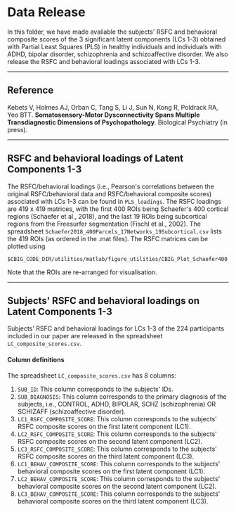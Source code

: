 # Data Release
In this folder, we have made available the subjects' RSFC and behavioral composite scores of the 3 significant latent components (LCs 1-3) obtained with Partial Least Squares (PLS) in healthy individuals and individuals with ADHD, bipolar disorder, schizophrenia and schizoaffective disorder.
We also release the RSFC and behavioral loadings associated with LCs 1-3.

----

## Reference
Kebets V, Holmes AJ, Orban C, Tang S, Li J, Sun N, Kong R, Poldrack RA, Yeo BTT. **Somatosensory-Motor Dysconnectivity Spans Multiple Transdiagnostic Dimensions of Psychopathology**. Biological Psychiatry (in press).

----

## RSFC and behavioral loadings of Latent Components 1-3
The RSFC/behavioral loadings (i.e., Pearson's correlations between the original RSFC/behavioral data and RSFC/behavioral composite scores) associated with LCs 1-3 can be found in `PLS_loadings`.
The RSFC loadings are 419 x 419 matrices, with the first 400 ROIs being Schaefer's 400 cortical regions (Schaefer et al., 2018), and the last 19 ROIs being subcortical regions from the Freesurfer segmentation (Fischl et al., 2002).
The spreadsheet `Schaefer2018_400Parcels_17Networks_19Subcortical.csv` lists the 419 ROIs (as ordered in the .mat files). 
The RSFC matrices can be plotted using

```
$CBIG_CODE_DIR/utilities/matlab/figure_utilities/CBIG_Plot_Schaefer400_17Networks19SubcorRearrCorrMat_WhiteGrid.m
``` 

Note that the ROIs are re-arranged for visualisation.

----

## Subjects' RSFC and behavioral loadings on Latent Components 1-3
Subjects' RSFC and behavioral loadings for LCs 1-3 of the 224 participants included in our paper are released in the spreadsheet `LC_composite_scores.csv`. 

#### Column definitions
The spreadsheet `LC_composite_scores.csv` has 8 columns: 
1. `SUB_ID`: This column corresponds to the subjects' IDs.
2. `SUB_DIAGNOSIS`: This column corresponds to the primary diagnosis of the subjects, i.e., CONTROL, ADHD, BIPOLAR, SCHZ (schizophrenia) OR SCHIZAFF (schizoaffective disorder).
3. `LC1_RSFC_COMPOSITE_SCORE`: This column corresponds to the subjects' RSFC composite scores on the first latent component (LC1).
4. `LC2_RSFC_COMPOSITE_SCORE`: This column corresponds to the subjects' RSFC composite scores on the second latent component (LC2).
5. `LC3_RSFC_COMPOSITE_SCORE`: This column corresponds to the subjects' RSFC composite scores on the third latent component (LC3).
6. `LC1_BEHAV_COMPOSITE_SCORE`: This column corresponds to the subjects' behavioral composite scores on the first latent component (LC1).
7. `LC2_BEHAV_COMPOSITE_SCORE`: This column corresponds to the subjects' behavioral composite scores on the second latent component (LC2).
8. `LC3_BEHAV_COMPOSITE_SCORE`: This column corresponds to the subjects' behavioral composite scores on the third latent component (LC3).
